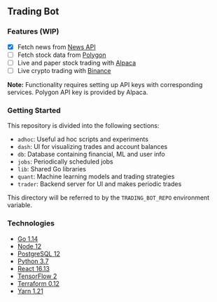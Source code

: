 ## Trading Bot

### Features (WIP)

- [x] Fetch news from [News API](https://newsapi.org/)
- [ ] Fetch stock data from [Polygon](https://polygon.io/)
- [ ] Live and paper stock trading with [Alpaca](https://alpaca.markets/)
- [ ] Live crypto trading with [Binance](https://www.binance.com/en)

**Note:** Functionality requires setting up API keys with corresponding services.
Polygon API key is provided by Alpaca.

### Getting Started

This repository is divided into the following sections:

- `adhoc`: Useful ad hoc scripts and experiments
- `dash`: UI for visualizing trades and account balances
- `db`: Database containing financial, ML and user info
- `jobs`: Periodically scheduled jobs
- `lib`: Shared Go libraries
- `quant`: Machine learning models and trading strategies
- `trader`: Backend server for UI and makes periodic trades

This directory will be referred to by the `TRADING_BOT_REPO` environment variable.

### Technologies

- [Go 1.14](https://golang.org/)
- [Node 12](https://nodejs.org/en/)
- [PostgreSQL 12](https://www.postgresql.org/)
- [Python 3.7](https://www.python.org/)
- [React 16.13](https://reactjs.org/)
- [TensorFlow 2](https://www.tensorflow.org/)
- [Terraform 0.12](https://www.terraform.io/)
- [Yarn 1.21](https://classic.yarnpkg.com/lang/en/)
